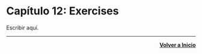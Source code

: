 # Capítulo 12: Exercises
Escribir aquí.

---
<div align="right">

[**Volver a Inicio**](https://github.com/enriqueabsurdum/golang)
</div>  